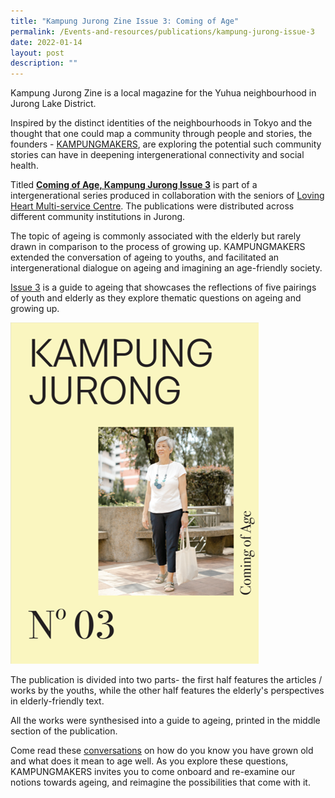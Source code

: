 ```yaml
---
title: "Kampung Jurong Zine Issue 3: Coming of Age"
permalink: /Events-and-resources/publications/kampung-jurong-issue-3
date: 2022-01-14
layout: post
description: ""
---
```

Kampung Jurong Zine is a local magazine for the Yuhua neighbourhood in Jurong Lake District.

Inspired by the distinct identities of the neighbourhoods in Tokyo and the thought that one could map a community through people and stories, the founders - [KAMPUNGMAKERS](https://aboldkampung.wixsite.com/kampung), are exploring the potential such community stories can have in deepening intergenerational connectivity and social health.

Titled [**Coming of Age, Kampung Jurong Issue 3**](https://aboldkampung.wixsite.com/kampung/issue-3) is part of a intergenerational series produced in collaboration with the seniors of [Loving Heart Multi-service Centre](https://lovingheart.org.sg/). The publications were distributed across different community institutions in Jurong.

The topic of ageing is commonly associated with the elderly but rarely drawn in comparison to the process of growing up. KAMPUNGMAKERS extended the conversation of ageing to youths, and facilitated an intergenerational dialogue on ageing and imagining an age-friendly society. 

[Issue 3](https://aboldkampung.wixsite.com/kampung/issue-3) is a guide to ageing that showcases the reflections of five pairings of youth and elderly as they explore thematic questions on ageing and growing up. 

![Alt text for image on Isomer site](/images/KampungJurong03.jpg)

The publication is divided into two parts- the first half features the articles / works by the youths, while the other half features the elderly's perspectives in elderly-friendly text. 

All the works were synthesised into a guide to ageing, printed in the middle section of the publication.

Come read these [conversations](https://aboldkampung.wixsite.com/kampung/issue-3) on how do you know you have grown old and what does it mean to age well. As you explore these questions, KAMPUNGMAKERS invites you to come onboard and re-examine our notions towards ageing, and reimagine the possibilities that come with it.